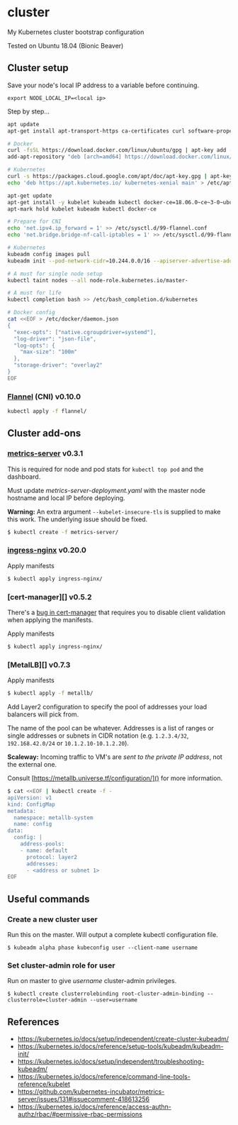 # cluster

My Kubernetes cluster bootstrap configuration

Tested on Ubuntu 18.04 (Bionic Beaver)

## Cluster setup

Save your node's local IP address to a variable before continuing.

```
export NODE_LOCAL_IP=<local ip>
```

Step by step...

```bash
apt update
apt-get install apt-transport-https ca-certificates curl software-properties-common curl

# Docker
curl -fsSL https://download.docker.com/linux/ubuntu/gpg | apt-key add -
add-apt-repository "deb [arch=amd64] https://download.docker.com/linux/ubuntu $(lsb_release -cs) stable"

# Kubernetes
curl -s https://packages.cloud.google.com/apt/doc/apt-key.gpg | apt-key add -
echo 'deb https://apt.kubernetes.io/ kubernetes-xenial main' > /etc/apt/sources.list.d/kubernetes.list

apt-get update
apt-get install -y kubelet kubeadm kubectl docker-ce=18.06.0~ce~3-0~ubuntu
apt-mark hold kubelet kubeadm kubectl docker-ce

# Prepare for CNI
echo 'net.ipv4.ip_forward = 1' >> /etc/sysctl.d/99-flannel.conf
echo 'net.bridge.bridge-nf-call-iptables = 1' >> /etc/sysctl.d/99-flannel.conf

# Kubernetes
kubeadm config images pull
kubeadm init --pod-network-cidr=10.244.0.0/16 --apiserver-advertise-address=${NODE_LOCAL_IP}

# A must for single node setup
kubectl taint nodes --all node-role.kubernetes.io/master-

# A must for life
kubectl completion bash >> /etc/bash_completion.d/kubernetes

# Docker config
cat <<EOF > /etc/docker/daemon.json
{
  "exec-opts": ["native.cgroupdriver=systemd"],
  "log-driver": "json-file",
  "log-opts": {
    "max-size": "100m"
  },
  "storage-driver": "overlay2"
}
EOF
```

### [Flannel][] (CNI) v0.10.0

```bash
kubectl apply -f flannel/
```

## Cluster add-ons

### [metrics-server][] v0.3.1

This is required for node and pod stats for `kubectl top pod` and the
dashboard.

Must update *metrics-server-deployment.yaml* with the master node hostname
and local IP before deploying.

**Warning:** An extra argument `--kubelet-insecure-tls` is supplied to make
this work. The underlying issue should be fixed.

```bash
$ kubectl create -f metrics-server/
```

### [ingress-nginx][] v0.20.0

Apply manifests

```bash
$ kubectl apply ingress-nginx/
```

### [cert-manager][] v0.5.2

There's a [bug in cert-manager][] that requires you to disable client validation
when applying the manifests.

Apply manifests

```bash
$ kubectl apply ingress-nginx/
```

[bug in cert-manager]: https://github.com/jetstack/cert-manager/issues/1034

### [MetalLB][] v0.7.3

Apply manifests

```bash
$ kubectl apply -f metallb/
```

Add Layer2 configuration to specify the pool of addresses your load balancers
will pick from.

The name of the pool can be whatever. Addresses is a list of ranges or single
addresses or subnets in CIDR notation
(e.g. `1.2.3.4/32`, `192.168.42.0/24` or `10.1.2.10-10.1.2.20`).

**Scaleway:** Incoming traffic to VM's are *sent to the private IP address*,
not the external one.

Consult [https://metallb.universe.tf/configuration/]() for more information.

```bash
$ cat <<EOF | kubectl create -f -
apiVersion: v1
kind: ConfigMap
metadata:
  namespace: metallb-system
  name: config
data:
  config: |
    address-pools:
    - name: default
      protocol: layer2
      addresses:
      - <address or subnet 1>
EOF
```

## Useful commands

### Create a new cluster user

Run this on the master. Will output a complete kubectl configuration file.

```
$ kubeadm alpha phase kubeconfig user --client-name username
```

### Set cluster-admin role for user

Run on master to give *username* cluster-admin privileges.

```
$ kubectl create clusterrolebinding root-cluster-admin-binding --clusterrole=cluster-admin --user=username
```

## References
- https://kubernetes.io/docs/setup/independent/create-cluster-kubeadm/
- https://kubernetes.io/docs/reference/setup-tools/kubeadm/kubeadm-init/
- https://kubernetes.io/docs/setup/independent/troubleshooting-kubeadm/
- https://kubernetes.io/docs/reference/command-line-tools-reference/kubelet
- https://github.com/kubernetes-incubator/metrics-server/issues/131#issuecomment-418613256
- https://kubernetes.io/docs/reference/access-authn-authz/rbac/#permissive-rbac-permissions

[metrics-server]: https://github.com/kubernetes-incubator/metrics-server
[Flannel]: https://github.com/coreos/flannel
[ingress-nginx]: https://github.com/kubernetes/ingress-nginx
